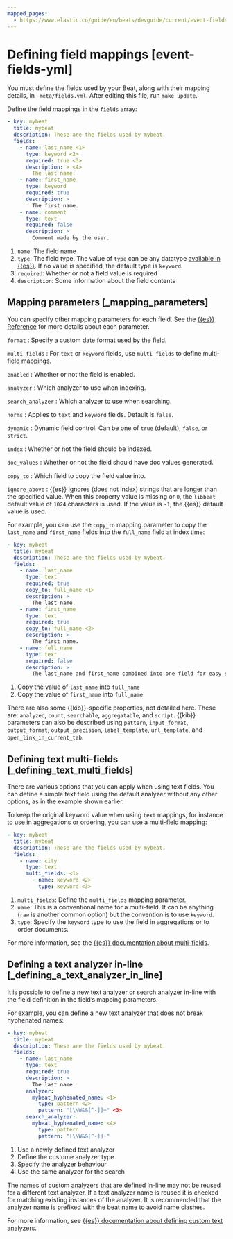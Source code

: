```yaml
---
mapped_pages:
  - https://www.elastic.co/guide/en/beats/devguide/current/event-fields-yml.html
---
```


# Defining field mappings [event-fields-yml]

You must define the fields used by your Beat, along with their mapping details, in `_meta/fields.yml`. After editing this file, run `make update`.

Define the field mappings in the `fields` array:

```yaml
- key: mybeat
  title: mybeat
  description: These are the fields used by mybeat.
  fields:
    - name: last_name <1>
      type: keyword <2>
      required: true <3>
      description: > <4>
        The last name.
    - name: first_name
      type: keyword
      required: true
      description: >
        The first name.
    - name: comment
      type: text
      required: false
      description: >
        Comment made by the user.
```

1. `name`: The field name
2. `type`: The field type. The value of `type` can be any datatype [available in {{es}}](elasticsearch://docs/reference/elasticsearch/mapping-reference/field-data-types.md). If no value is specified, the default type is `keyword`.
3. `required`: Whether or not a field value is required
4. `description`: Some information about the field contents


## Mapping parameters [_mapping_parameters]

You can specify other mapping parameters for each field. See the [{{es}} Reference](elasticsearch://docs/reference/elasticsearch/mapping-reference/mapping-parameters.md) for more details about each parameter.

`format`
:   Specify a custom date format used by the field.

`multi_fields`
:   For `text` or `keyword` fields, use `multi_fields` to define multi-field mappings.

`enabled`
:   Whether or not the field is enabled.

`analyzer`
:   Which analyzer to use when indexing.

`search_analyzer`
:   Which analyzer to use when searching.

`norms`
:   Applies to `text` and `keyword` fields. Default is `false`.

`dynamic`
:   Dynamic field control. Can be one of `true` (default), `false`, or `strict`.

`index`
:   Whether or not the field should be indexed.

`doc_values`
:   Whether or not the field should have doc values generated.

`copy_to`
:   Which field to copy the field value into.

`ignore_above`
:   {{es}} ignores (does not index) strings that are longer than the specified value. When this property value is missing or `0`, the `libbeat` default value of `1024` characters is used. If the value is `-1`, the {{es}} default value is used.

For example, you can use the `copy_to` mapping parameter to copy the `last_name` and `first_name` fields into the `full_name` field at index time:

```yaml
- key: mybeat
  title: mybeat
  description: These are the fields used by mybeat.
  fields:
    - name: last_name
      type: text
      required: true
      copy_to: full_name <1>
      description: >
        The last name.
    - name: first_name
      type: text
      required: true
      copy_to: full_name <2>
      description: >
        The first name.
    - name: full_name
      type: text
      required: false
      description: >
        The last_name and first_name combined into one field for easy searchability.
```

1. Copy the value of `last_name` into `full_name`
2. Copy the value of `first_name` into `full_name`


There are also some {{kib}}-specific properties, not detailed here. These are: `analyzed`, `count`, `searchable`, `aggregatable`, and `script`. {{kib}} parameters can also be described using `pattern`, `input_format`, `output_format`, `output_precision`, `label_template`, `url_template`, and `open_link_in_current_tab`.


## Defining text multi-fields [_defining_text_multi_fields]

There are various options that you can apply when using text fields. You can define a simple text field using the default analyzer without any other options, as in the example shown earlier.

To keep the original keyword value when using `text` mappings, for instance to use in aggregations or ordering, you can use a multi-field mapping:

```yaml
- key: mybeat
  title: mybeat
  description: These are the fields used by mybeat.
  fields:
    - name: city
      type: text
      multi_fields: <1>
        - name: keyword <2>
          type: keyword <3>
```

1. `multi_fields`: Define the `multi_fields` mapping parameter.
2. `name`: This is a conventional name for a multi-field. It can be anything (`raw` is another common option) but the convention is to use `keyword`.
3. `type`: Specify the `keyword` type to use the field in aggregations or to order documents.


For more information, see the [{{es}} documentation about multi-fields](elasticsearch://docs/reference/elasticsearch/mapping-reference/multi-fields.md).


## Defining a text analyzer in-line [_defining_a_text_analyzer_in_line]

It is possible to define a new text analyzer or search analyzer in-line with the field definition in the field’s mapping parameters.

For example, you can define a new text analyzer that does not break hyphenated names:

```yaml
- key: mybeat
  title: mybeat
  description: These are the fields used by mybeat.
  fields:
    - name: last_name
      type: text
      required: true
      description: >
        The last name.
      analyzer:
        mybeat_hyphenated_name: <1>
          type: pattern <2>
          pattern: "[\\W&&[^-]]+" <3>
      search_analyzer:
        mybeat_hyphenated_name: <4>
          type: pattern
          pattern: "[\\W&&[^-]]+"
```

1. Use a newly defined text analyzer
2. Define the custome analyzer type
3. Specify the analyzer behaviour
4. Use the same analyzer for the search


The names of custom analyzers that are defined in-line may not be reused for a different text analyzer. If a text analyzer name is reused it is checked for matching existing instances of the analyzer. It is recommended that the analyzer name is prefixed with the beat name to avoid name clashes.

For more information, see [{{es}} documentation about defining custom text analyzers](docs-content://manage-data/data-store/text-analysis/create-custom-analyzer.md).


